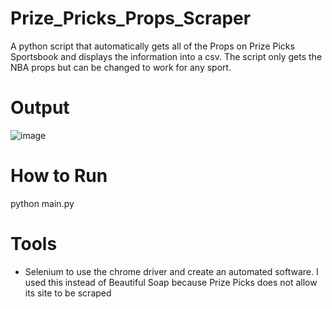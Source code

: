 # Prize_Pricks_Props_Scraper
A python script that automatically gets all of the Props on Prize Picks Sportsbook and displays the information into a csv. The script only gets the NBA props but can be changed to work for any sport.

# Output
![image](https://user-images.githubusercontent.com/30853467/232355286-19d26af7-9c19-4e2a-adbd-1d834c69465d.png)

# How to Run
python main.py

# Tools
- Selenium to use the chrome driver and create an automated software. I used this instead of Beautiful Soap because Prize Picks does not allow its site to be scraped
